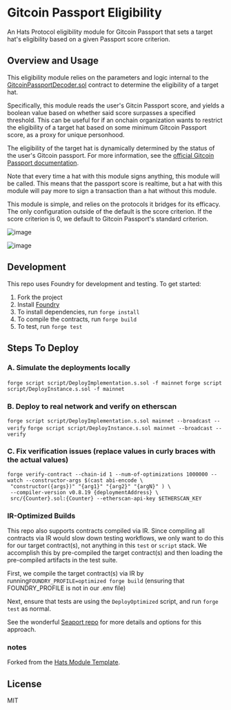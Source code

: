 # Gitcoin Passport Eligibility

An Hats Protocol eligibility module for Gitcoin Passport that sets a target hat's eligibility based on a given Passport score criterion.

## Overview and Usage

This eligibility module relies on the parameters and logic internal to the [GitcoinPassportDecoder.sol](https://github.com/gitcoinco/eas-proxy/blob/056a246b8c68ccdf1d16d033f1c0cd1a807cea4a/contracts/GitcoinPassportDecoder.sol) contract to determine the eligibility of a target hat.

Specifically, this module reads the user's Gitcin Passport score, and yields a boolean value based on whether said score surpasses a specified threshold. This can be useful for if an onchain organization wants to restrict the eligibility of a target hat based on some minimum Gitcoin Passport score, as a proxy for unique personhood.

The eligibility of the target hat is dynamically determined by the status of the user's Gitcoin passport. For more information, see the [official Gitcoin Passport documentation](https://docs.passport.gitcoin.co/building-with-passport/passport-api/api-reference#refreshing-scores).

Note that every time a hat with this module signs anything, this module will be called. This means that the passport score is realtime, but a hat with this module will pay more to sign a transaction than a hat without this module.

This module is simple, and relies on the protocols it bridges for its efficacy. The only configuration outside of the default is the score criterion. If the score criterion is 0, we default to Gitcoin Passport's standard criterion.

![image](https://github.com/daocoa/gitcoin-passport-eligibility/assets/3211305/e6753cc5-c819-412d-9687-9fc5a706e139)

![image](https://github.com/daocoa/gitcoin-passport-eligibility/assets/3211305/faf155da-424b-44d2-86ed-b62148b40af2)

## Development

This repo uses Foundry for development and testing. To get started:

1. Fork the project
2. Install [Foundry](https://book.getfoundry.sh/getting-started/installation)
3. To install dependencies, run `forge install`
4. To compile the contracts, run `forge build`
5. To test, run `forge test`

## Steps To Deploy

### A. Simulate the deployments locally

`forge script script/DeployImplementation.s.sol -f mainnet`
`forge script script/DeployInstance.s.sol -f mainnet`

### B. Deploy to real network and verify on etherscan

`forge script script/DeployImplementation.s.sol mainnet --broadcast --verify`
`forge script script/DeployInstance.s.sol mainnet --broadcast --verify`

### C. Fix verification issues (replace values in curly braces with the actual values)

```
forge verify-contract --chain-id 1 --num-of-optimizations 1000000 --watch --constructor-args $(cast abi-encode \
 "constructor({args})" "{arg1}" "{arg2}" "{argN}" ) \ 
 --compiler-version v0.8.19 {deploymentAddress} \
 src/{Counter}.sol:{Counter} --etherscan-api-key $ETHERSCAN_KEY
```

### IR-Optimized Builds

This repo also supports contracts compiled via IR. Since compiling all contracts via IR would slow down testing workflows, we only want to do this for our target contract(s), not anything in this `test` or `script` stack. We accomplish this by pre-compiled the target contract(s) and then loading the pre-compiled artifacts in the test suite.

First, we compile the target contract(s) via IR by running`FOUNDRY_PROFILE=optimized forge build` (ensuring that FOUNDRY_PROFILE is not in our .env file)

Next, ensure that tests are using the `DeployOptimized` script, and run `forge test` as normal.

See the wonderful [Seaport repo](https://github.com/ProjectOpenSea/seaport/blob/main/README.md#foundry-tests) for more details and options for this approach.

### notes

Forked from the [Hats Module Template](https://github.com/Hats-Protocol/hats-module-template).

## License

MIT

